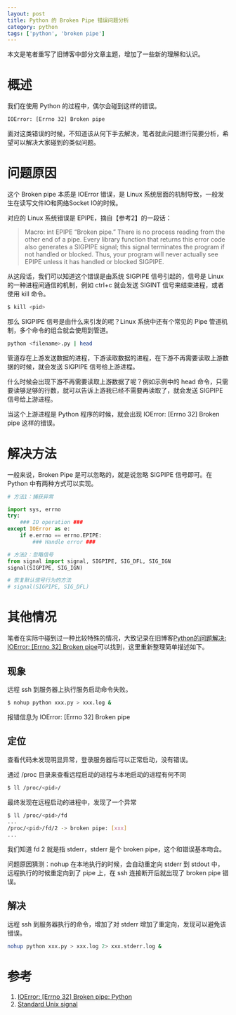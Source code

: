```yaml
---
layout: post
title: Python 的 Broken Pipe 错误问题分析 
category: python
tags: ['python', 'broken pipe']
---
```


本文是笔者重写了旧博客中部分文章主题，增加了一些新的理解和认识。

# 概述

我们在使用 Python 的过程中，偶尔会碰到这样的错误。

```bash
IOError: [Errno 32] Broken pipe
```

面对这类错误的时候，不知道该从何下手去解决，笔者就此问题进行简要分析，希望可以解决大家碰到的类似问题。

# 问题原因

这个 Broken pipe 本质是 IOError 错误，是 Linux 系统层面的机制导致，一般发生在读写文件IO和网络Socket IO的时候。

对应的 Linux 系统错误是 EPIPE，摘自【参考2】的一段话：

>Macro: int EPIPE
>“Broken pipe.” There is no process reading from the other end of a pipe. Every library function that returns this error code also generates a SIGPIPE signal; this signal terminates the program if not handled or blocked. Thus, your program will never actually see EPIPE unless it has handled or blocked SIGPIPE.

从这段话，我们可以知道这个错误是由系统 SIGPIPE 信号引起的，信号是 Linux 的一种进程间通信的机制，例如 ctrl+c 就会发送 SIGINT 信号来结束进程，或者使用 kill 命令。

```bash
$ kill <pid>
```

那么 SIGPIPE 信号是由什么来引发的呢？Linux 系统中还有个常见的 Pipe 管道机制，多个命令的组合就会使用到管道。

```bash
python <filename>.py | head
```

管道存在上游发送数据的进程，下游读取数据的进程，在下游不再需要读取上游数据的时候，就会发送 SIGPIPE 信号给上游进程。

什么时候会出现下游不再需要读取上游数据了呢？例如示例中的 head 命令，只需要读够足够的行数，就可以告诉上游我已经不需要再读取了，就会发送 SIGPIPE 信号给上游进程。

当这个上游进程是 Python 程序的时候，就会出现 IOError: [Errno 32] Broken pipe 这样的错误。

# 解决方法

一般来说，Broken Pipe 是可以忽略的，就是说忽略 SIGPIPE 信号即可。在 Python 中有两种方式可以实现。

```python
# 方法1：捕获异常

import sys, errno
try:
    ### IO operation ###
except IOError as e:
    if e.errno == errno.EPIPE:
        ### Handle error ###

# 方法2：忽略信号
from signal import signal, SIGPIPE, SIG_DFL, SIG_IGN
signal(SIGPIPE, SIG_IGN)

# 恢复默认信号行为的方法
# signal(SIGPIPE, SIG_DFL)
```

# 其他情况

笔者在实际中碰到过一种比较特殊的情况，大致记录在旧博客[Python的问题解决: IOError: [Errno 32] Broken pipe](https://www.cnblogs.com/icejoywoo/p/3908290.html)可以找到，这里重新整理简单描述如下。

## 现象

远程 ssh 到服务器上执行服务启动命令失败。

```bash
$ nohup python xxx.py > xxx.log &
```

报错信息为 IOError: [Errno 32] Broken pipe

## 定位

查看代码未发现明显异常，登录服务器后可以正常启动，没有错误。

通过 /proc 目录来查看远程启动的进程与本地启动的进程有何不同

```bash
$ ll /proc/<pid>/
```

最终发现在远程启动的进程中，发现了一个异常

```bash
$ ll /proc/<pid>/fd
...
/proc/<pid>/fd/2 -> broken pipe: [xxx]
...
```

我们知道 fd 2 就是指 stderr，stderr 是个 broken pipe，这个和错误基本吻合。

问题原因猜测：nohup 在本地执行的时候，会自动重定向 stderr 到 stdout 中，远程执行的时候重定向到了 pipe 上，在 ssh 连接断开后就出现了 broken pipe 错误。

## 解决

远程 ssh 到服务器执行的命令，增加了对 stderr 增加了重定向，发现可以避免该错误。

```bash
nohup python xxx.py > xxx.log 2> xxx.stderr.log &
```

# 参考

1. [IOError: [Errno 32] Broken pipe: Python](https://stackoverflow.com/questions/14207708/ioerror-errno-32-broken-pipe-python/30091579#30091579)
2. [Standard Unix signal](https://www.gnu.org/software/libc/manual/html_mono/libc.html#Error-Codes)